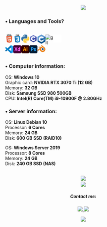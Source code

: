 
<p align="center">
  <img src="https://cdn.cosk.io/img/codesk/code_brand_bubble.svg"> 
</p>

### • Languages and Tools?
<br />
<a href="https://www.w3.org/html/" target="_blank"><img align="left" alt="HTML5" width="26px" src="https://raw.githubusercontent.com/github/explore/80688e429a7d4ef2fca1e82350fe8e3517d3494d/topics/html/html.png" /></a>
<a href="https://www.w3schools.com/css/" target="_blank"><img align="left" alt="CSS3" width="26px" src="https://raw.githubusercontent.com/github/explore/80688e429a7d4ef2fca1e82350fe8e3517d3494d/topics/css/css.png" /></a>
<a href="https://www.python.org" target="_blank"> <img align="left" alt="Python" width="26px" src="https://github.com/Aakarsh-B/trying-repos/blob/master/python-5.svg?raw=true"/> </a>
<a href="https://www.cprogramming.com/" target="_blank"> <img align="left" alt="C" width="26px" src="https://github.com/Aakarsh-B/trying-repos/blob/master/c-programming.png"/> </a>
<a href="https://www.w3schools.com/cpp/" target="_blank"> <img align="left" alt="C++" width="26px" src="https://github.com/Aakarsh-B/trying-repos/blob/master/c++.png"/> </a>
<a href="https://git-scm.com/" target="_blank"> <img align="left" alt="git" width="26px" src="https://www.vectorlogo.zone/logos/git-scm/git-scm-icon.svg"/> </a>
<img align="left" alt="GitHub" width="26px" src="https://github.com/Aakarsh-B/trying-repos/blob/master/github.svg" />
<br />
<br />

<img align="left" alt="Visual Studio Code" width="26px" src="https://raw.githubusercontent.com/github/explore/80688e429a7d4ef2fca1e82350fe8e3517d3494d/topics/visual-studio-code/visual-studio-code.png" />
<a href="https://www.adobe.com/products/xd.html" target="_blank"> <img align="left" alt="XD" width="26px" src="https://github.com/Aakarsh-B/trying-repos/blob/master/adobexd.png?raw=true"/> </a> 
<a href="https://www.adobe.com/in/products/illustrator.html" target="_blank"> <img align="left" alt="Illustrator" width="26px" src="https://github.com/Aakarsh-B/trying-repos/blob/master/illustrator.png?raw=true"/> </a> 
<a href="https://www.photoshop.com/en" target="_blank"> <img align="left" alt="Photoshop" width="26px" src="https://github.com/Aakarsh-B/trying-repos/blob/master/photoshop.png?raw=true"/> </a>
<a href="https://www.blender.org" target="_blank"> <img align="left" alt="Photoshop" width="26px" src="https://github.com/Aakarsh-B/trying-repos/blob/master/blender.png?raw=true"/> </a>


<br />
<br />

### • Computer information:<br>
OS: **Windows 10**<br>
Graphic card: **NVIDIA RTX 3070 Ti (12 GB)**<br>
Memory: **32 GB**<br>
Disk: **Samsung SSD 980 500GB**<br>
CPU: **Intel(R) Core(TM) i9-10900F @ 2.80GHz**<br>

### • Server information:<br>
OS: **Linux Debian 10**<br>
Processor: **6 Cores**<br>
Memory: **24 GB**<br>
Disk: **600 GB SSD (RAID10)**<br>

OS: **Windows Server 2019**<br>
Processor: **8 Cores**<br>
Memory: **24 GB**<br>
Disk: **240 GB SSD (NAS)**<br>

<br>
<div align="center">
    <img src="https://github-readme-stats.vercel.app/api?username=CodeskStudio&theme=blue-green">
<br>
    <img src="https://github-readme-stats.vercel.app/api/top-langs/?username=CodeskStudio&theme=blue-green">




##### Contact me:<br>
<a href="https://www.instagram.com/codesk.studio/">
  <img src="https://img.shields.io/badge/Instagram-100000?logo=instagram&style=social">
</a>
<a href="https://discord.com/users/273111910231310337">
    <img src="https://img.shields.io/badge/Discord-100000?logo=discord&style=social">
</a>
 <p>
  <img src="https://lanyard.cnrad.dev/api/273111910231310337">
 </p>
